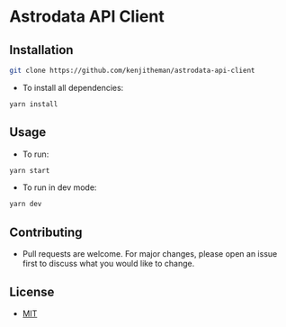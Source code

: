 # Astrodata API Client

## Installation

```sh
git clone https://github.com/kenjitheman/astrodata-api-client
```

- To install all dependencies:

```sh
yarn install
```

## Usage

- To run:

```sh
yarn start
```

- To run in dev mode:

```sh
yarn dev
```

## Contributing

- Pull requests are welcome. For major changes, please open an issue first
to discuss what you would like to change.

## License

- [MIT](https://choosealicense.com/licenses/mit/)

